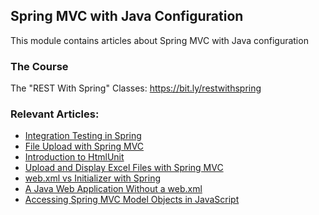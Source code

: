 ## Spring MVC with Java Configuration

This module contains articles about Spring MVC with Java configuration

### The Course

The "REST With Spring" Classes: https://bit.ly/restwithspring

### Relevant Articles: 
- [Integration Testing in Spring](https://www.surya.com/integration-testing-in-spring)
- [File Upload with Spring MVC](https://www.surya.com/spring-file-upload)
- [Introduction to HtmlUnit](https://www.surya.com/htmlunit)
- [Upload and Display Excel Files with Spring MVC](https://www.surya.com/spring-mvc-excel-files)
- [web.xml vs Initializer with Spring](https://www.surya.com/spring-xml-vs-java-config)
- [A Java Web Application Without a web.xml](https://www.surya.com/java-web-app-without-web-xml)
- [Accessing Spring MVC Model Objects in JavaScript](https://www.surya.com/spring-mvc-model-objects-js)
